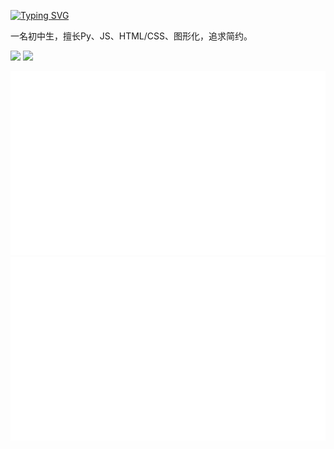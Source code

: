 [![Typing SVG](https://readme-typing-svg.demolab.com?font=Fira+Code&size=30&duration=2000&pause=1000&color=6C98F7&center=%E5%81%87&vCenter=%E5%81%87&repeat=%E7%9C%9F&random=%E5%81%87&width=435&lines=Hi+%E6%88%91%E6%98%AFXJ%E7%8E%8B%E5%A4%A7%E5%93%A5+%F0%9F%91%8B)](https://git.io/typing-svg)

一名初中生，擅长Py、JS、HTML/CSS、图形化，追求简约。

<img src="https://img.shields.io/badge/%E4%B8%BB%E9%A1%B5-%E7%BC%96%E7%A8%8B%E7%8C%AB-red?link=https://shequ.codemao.cn/user/6384716"></img>
<img src="https://img.shields.io/badge/%E4%BD%9C%E5%93%81%E9%9B%86-%E9%A3%9E%E4%B9%A6-blue?link=https://xjwangdage.feishu.cn/wiki/wikcn0I6BqMVUjIUxnEOujYrtEc"></img>

![](https://raw.githubusercontent.com/XJwangdage/github-stats-transparent/output/generated/overview.svg)
![](https://raw.githubusercontent.com/XJwangdage/github-stats-transparent/output/generated/languages.svg)

<!-- [![Anurag's GitHub stats](https://github-readme-stats.vercel.app/api?username=XJwangdage&locale=cn&theme=radical)](https://github.com/anuraghazra/github-readme-stats) -->
